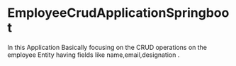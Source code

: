 # EmployeeCrudApplicationSpringboot
In this Application Basically focusing on the CRUD operations on the employee Entity having fields like name,email,designation .
